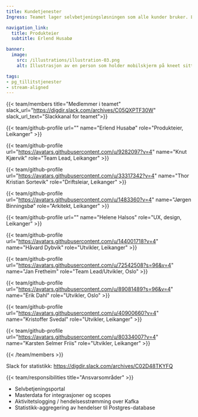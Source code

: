 ```yaml
---
title: Kundetjenester
Ingress: Teamet lager selvbetjeningsløsningen som alle kunder bruker. Løsningen holder masterdata for produktene som FEL har ansvar for. Teamet lager også en Kafka-basert hendelse- og statistikk-løsning som blant annet brukes til bruksstatikk, brukerstøtte og faktureringsformål.

navigation_link:
  title: Produkteier
  subtitle: Erlend Husabø

banner:
  image:
    src: /illustrations/illustration-03.png
    alt: Illustrasjon av en person som holder mobilskjerm på kneet sitt

tags:
- pg_tillitstjenester
- stream-aligned
---
```


{{< team/members title="Medlemmer i teamet" slack_url="https://digdir.slack.com/archives/C05QXPTF30W" slack_url_text="Slackkanal for teamet">}}

  {{< team/github-profile url="" name="Erlend Husabø" role="Produkteier,  Leikanger" >}}

  {{< team/github-profile url="https://avatars.githubusercontent.com/u/9282097?v=4" name="Knut Kjærvik" role="Team Lead, Leikanger" >}}

  {{< team/github-profile url="https://avatars.githubusercontent.com/u/33317342?v=4" name="Thor Kristian Sortevik" role="Driftsleiar, Leikanger" >}}

   {{< team/github-profile url="https://avatars.githubusercontent.com/u/1483360?v=4" name="Jørgen Binningsbø" role="Arkitekt,  Leikanger" >}}

  {{< team/github-profile url="" name="Helene Halsos" role="UX, design,  Leikanger" >}}

  {{< team/github-profile url="https://avatars.githubusercontent.com/u/144001718?v=4" name="Håvard Dybvik" role="Utvikler, Leikanger" >}}

  {{< team/github-profile url="https://avatars.githubusercontent.com/u/72542508?s=96&v=4" name="Jan Fretheim" role="Team Lead/Utvikler, Oslo" >}}

  {{< team/github-profile url="https://avatars.githubusercontent.com/u/89081489?s=96&v=4" name="Erik Dahl" role="Utvikler, Oslo" >}}

  {{< team/github-profile url="https://avatars.githubusercontent.com/u/40900660?v=4" name="Kristoffer Svedal" role="Utvikler, Leikanger" >}}

  {{< team/github-profile url="https://avatars.githubusercontent.com/u/80334007?v=4" name="Karsten Selmer Friis" role="Utvikler, Leikanger" >}}

{{< /team/members >}}

Slack for statistikk: https://digdir.slack.com/archives/C02D48TKYFQ


{{< team/responsibilities title="Ansvarsområder" >}}

- Selvbetjeningsportal
- Masterdata for integrasjoner og scopes
- Aktivitetslogging / hendelsesstrømming over Kafka
- Statistikk-aggregering av hendelser til Postgres-database